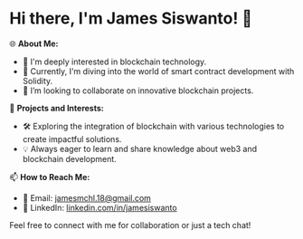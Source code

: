 # Hi there, I'm James Siswanto! 👋

🌐 **About Me:**
- 👀 I'm deeply interested in blockchain technology.
- 🌱 Currently, I'm diving into the world of smart contract development with Solidity.
- 🤝 I’m looking to collaborate on innovative blockchain projects.

💼 **Projects and Interests:**
- 🛠 Exploring the integration of blockchain with various technologies to create impactful solutions.
- 💡 Always eager to learn and share knowledge about web3 and blockchain development.

📫 **How to Reach Me:**
- 📧 Email: [jamesmchl.18@gmail.com](mailto:jamesmchl.18@gmail.com)
- 🔗 LinkedIn: [linkedin.com/in/jamesiswanto](https://linkedin.com/in/jamesiswanto)

Feel free to connect with me for collaboration or just a tech chat!
